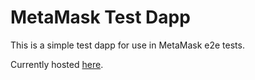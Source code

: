 # MetaMask Test Dapp

This is a simple test dapp for use in MetaMask e2e tests.

Currently hosted [here](https://metamask.github.io/test-dapp/).

